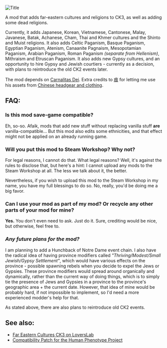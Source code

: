 ![Title](https://git.touhou.fm/metalhead/paradox-mods/far-eastern-cultures-ck3/-/raw/master/title-big.png)

A mod that adds far-eastern cultures and religions to CK3, as well as adding some dead religions.

Currently, it adds Japanese, Korean, Vietnamese, Cantonese, Malay, Javanese, Batak, Achanese, Cham, Thai and Khmer cultures and the Shinto and Muist religions. It also adds Celtic Paganism, Basque Paganism, Egyptian Paganism, Atenism, Canaanite Pagnaism, Mesopotamian Paganism, Arabian Paganism, Roman Paganism *(separate from Hellenism)*, Mithraism and Etruscan Paganism. It also adds new Gypsy cultures, and an opportunity to hire Gypsy and Jewish courtiers - currently as a decision, with plans to reintroduce the old CK2 events later.

The mod depends on [Carnalitas Dei](https://gitgud.io/cherisong/carnalitas-dei). Extra credits to [痕](https://steamcommunity.com/profiles/76561198211411909) for letting me use his assets from [Chinese headgear and clothing](https://steamcommunity.com/sharedfiles/filedetails/?id=2277707334CFP).


## **FAQ:**

### **Is this mod save-game compatible?**

Eh, so-so. Afaik, mods that add new stuff without replacing vanilla stuff **are** vanilla-compatible... But this mod also edits some ethnicities, and that effect might not be applied on an already running game.


### **Will you put this mod to Steam Workshop? Why not?**

For legal reasons, I cannot do that. What legal reasons? Well, it's against the rules to disclose that, but here's a hint: I cannot upload any mods to the Steam Workshop at all. The less we talk about it, the better.

Nevertheless, if you wish to upload this mod to the Steam Workshop in my name, you have my full blessings to do so. No, really, you'd be doing me a big favor.


### **Can I use your mod as part of my mod? Or recycle any other parts of your mod for mine?**

**Yes.** You don't even need to ask. Just do it. Sure, crediting would be nice, but otherwise, feel free to.


### ***Any future plans for the mod?***

I am planning to add a Hunchback of Notre Dame event chain. I also have the radical idea of having province modifiers called *"Thriving/Modest/Small Jewish/Gypsy Settlement"*, which would have various effects on the province - possible spawning rebels when you decide to expel the Jews or Gypsies. These province modifiers would spread around organically and dynamically, rather than the current way of doing things, which is to simply tie the presence of Jews and Gypsies in a province to the province's geographic area + the current date. However, that idea of mine would be probably hard, if not impossible to implement, so I'd need a more experienced modder's help for that.

As stated above, there are also plans to reintroduce old CK2 events.

## **See also:**

- [Far Eastern Cultures CK3 on LoversLab](https://www.loverslab.com/topic/153333-mod-far-eastern-cultures-and-religions/)
- [Compatibility Patch for the Human Phenotype Project](https://git.touhou.fm/metalhead/paradox-mods/ck3-human-phenotype-project-compatibility-patches)
